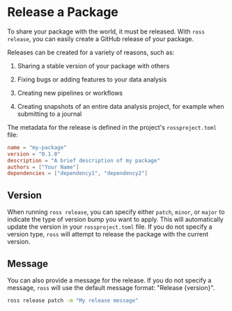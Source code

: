 # Release a Package

To share your package with the world, it must be released. With `ross release`, you can easily create a GitHub release of your package.

Releases can be created for a variety of reasons, such as:

1. Sharing a stable version of your package with others

2. Fixing bugs or adding features to your data analysis

3. Creating new pipelines or workflows

4. Creating snapshots of an entire data analysis project, for example when submitting to a journal

The metadata for the release is defined in the project's `rossproject.toml` file:
```toml
name = "my-package"
version = "0.1.0"
description = "A brief description of my package"
authors = ["Your Name"]
dependencies = ["dependency1", "dependency2"]
```

## Version
When running `ross release`, you can specify either `patch`, `minor`, or `major` to indicate the type of version bump you want to apply. This will automatically update the version in your `rossproject.toml` file. If you do not specify a version type, `ross` will attempt to release the package with the current version.

## Message
You can also provide a message for the release. If you do not specify a message, `ross` will use the default message format: "Release {version}".
```bash
ross release patch -m "My release message"
```
